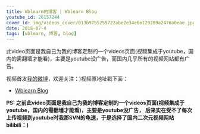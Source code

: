 ```yaml
---
title: Wblearn的博客 | Wblearn Blog
youtube_id: 26157244
cover_id: img/videos_cover/013b97b5259722abe2e34e6e129289a2476a0eae.jpg
date: 2018-07-4
tags: [wblearn, 博客, blog]
---
```

此video页面是我自己为我的博客定制的一个videos页面(视频集成于youtube，国内的需翻墙才能看)，主要是youtube没广告，而国内几乎所有的视频网站都有广告。

视频首发[我的微博](http://weibo.com/wudalanggd)，欢迎关注：)视频原地址戳下面：

* [Wblearn Blog](https://www.bilibili.com/video/av26157244)

**PS:	之前此video页面是我自己为我的博客定制的一个videos页面(视频集成于youtube，国内的需翻墙才能看)，主要是youtube没广告，
后来实在受不了每次上传视频到youtube时我那SVN的龟速，于是选择了国内二次元视频网站bilibili：)**
